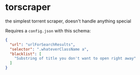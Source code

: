 torscraper
==========

the simplest torrent scraper, doesn't handle anything special

Requires a `config.json` with this schema:

```json
{
  "url": "urlForSearchResults",
  "selector": ".whateverClassName a",
  "blacklist": [
    "Substring of title you don't want to open right away"
  ]
}
```
